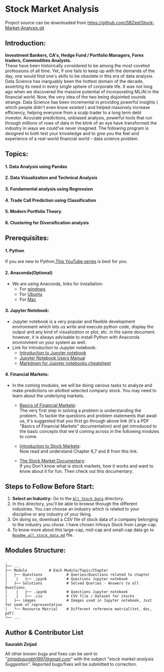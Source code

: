 Stock Market Analysis
=====================
Project source can be downloaded from https://github.com/SBZed/Stock-Market-Analysis.git

## Introduction:
**Investment Bankers, CA's, Hedge Fund / Portfolio Managers, Forex traders, Commodities Analysts.**<br>
These have been historically considered to be among the most coveted professions of all time. Yet, if one fails to keep up with the demands of the day, one would find one's skills to be obsolete in this era of data analysis.
Data Science has inarguably been the hottest domain of the decade, asserting its need in every single sphere of corporate life. It was not long ago when we discovered the massive potential of incorporating ML/AI in the financial world. Now, the very idea of the two being disjointed sounds strange.
Data Science has been incremental in providing powerful insights ( which people didn't even know existed ) and helped massively increase efficiency, helping everyone from a scalp trader to a long term debt investor. Accurate predictions, unbiased analysis, powerful tools that run through millions of rows of data in the blink of an eye have transformed the industry in ways we could've never imagined.
The following program is designed to both test your knowledge and to give you the feel and experience of a real-world financial world - data science problem. 

## Topics:
#### 1. Data Analysis using Pandas
#### 2. Data Visualization and Technical Analysis
#### 3. Fundamental analysis using Regression
#### 4. Trade Call Prediction using Classification
#### 5. Modern Portfolio Theory
#### 6. Clustering for Diversification analysis

## Prerequisites:

#### 1. Python
If you are new to Python,[This YouTube series](https://www.youtube.com/playlist?list=PL-osiE80TeTt2d9bfVyTiXJA-UTHn6WwU) is best for you. 

#### 2. Anaconda(Optional)
* We are using Anaconda, links for installation:
    * For [windows](https://www.youtube.com/watch?v=5mDYijMfSzs)
    * For [Ubuntu](https://www.youtube.com/watch?v=DY0DB_NwEu0)
    * For [Mac](https://www.youtube.com/watch?v=daVgEXjv6DE)

#### 3. Jupyter Notebook:
* Jupyter notebook is a very popular and flexible development environment which lets us write and execute python code, display the output and any kind of visualization or plot, etc. in the same document. however, it is always advisable to install Python with Anaconda environment on your system as well.
* Link for Introduction to Jupyter notebook:
    * [Introduction to Jupyter notebook](https://www.youtube.com/watch?v=HW29067qVWk)
    * [Jupyter Notebook Users Manual](https://jupyter.brynmawr.edu/services/public/dblank/Jupyter%20Notebook%20Users%20Manual.ipynb)
    * [Markdown for Jupyter notebooks cheatsheet](https://medium.com/ibm-data-science-experience/markdown-for-jupyter-notebooks-cheatsheet-386c05aeebed)

#### 4. Financial Markets:
* In the coming modules, we will be doing various tasks to analyze and make predictions on allotted selected company stock. You may need to learn about the underlying markets.
    * [Basics of Financial Markets](https://github.com/SBZed/Stock-Market-Analysis/blob/master/Basics%20of%20Financial%20Markets.pdf):<br>
    The very first step in solving a problem is understanding the problem. To tackle the questions and problem statements that await us, it's suggested that you first go through above link (it's a PDF "Basics of Financial Markets" documentation) and get introduced to the basic concepts that we'd coming across in the following modules to come. 
    
    * [Introduction to Stock Markets](https://zerodha.com/varsity/module/introduction-to-stock-markets/): <br>
    Now read and understand Chapter 6,7 and 8 from this link.

    * [The Stock Market Documentary](https://www.youtube.com/watch?v=MaywqMuj0IY): <br>
    If you Don't know what is stock markets, how it works and want to know about it for fun. Then check out this documentary.

## Steps to Follow Before Start:
 1. **Select an Industry:** Go to the [`All Stock Data`](https://github.com/SBZed/Stock-Market-Analysis/tree/master/All%20Stock%20Data) directory. 
 2. In this directory, you'll be able to browse through the different industries. You can choose an industry which is related to your discipline or any industry of your liking. 
 3. On doing so, download a CSV file of stock data of a company belonging to the industry you chose. I have chosen Infosys Stock from Large-cap.
 4. To know more about this large-cap, mid-cap and small-cap data go to [`Readme_all_stock_data.md`](https://github.com/SBZed/Stock-Market-Analysis/blob/master/README_all_stock_information.md) file.
 
## Modules Structure:
    .
    ├── ...
    ├── Module			# Each Module/Topic/Chapter
    │   ├── Questions           # Queries/Questions related to chapter 
    |    |   ├── .ipynb         # Questions Jupyter notebook
    │   ├── Solutions           # Solved Queries - Answers to all Questions
    |    |   ├── .ipynb         # Questions Jupyter notebook
    |    |   ├── .csv           # CSV file / Dataset for stocks
    |   ├── images              # Images used in Jupyter notebook, Just for seek of representation
    │   └── Resource Matrial    # Different reference matrial(txt, doc, pdf)
    └── ...

Author & Contributor List
--------------------------
**Saurabh Zinjad**

All other known bugs and fixes can be sent to *"zinjadsaurabh1997@gmail.com"* with the subject *"stock market analysis Suggestion"*.
Reported bugs/fixes will be submitted to correction.
